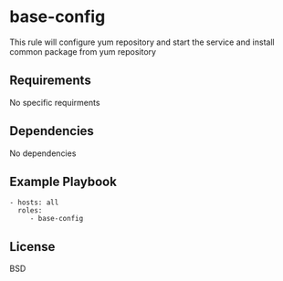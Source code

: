 base-config
=========

This rule will configure yum repository and start the service and install common package from yum repository

Requirements
------------

No specific requirments

Dependencies
------------

No dependencies

Example Playbook
----------------

    - hosts: all
      roles:
         - base-config

License
-------

BSD
